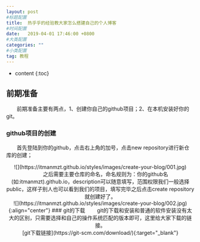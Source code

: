 ```yaml
---
layout: post
#标题配置
title:  热乎乎的经验教大家怎么搭建自己的个人博客
#时间配置
date:   2019-04-01 17:46:00 +0800
#大类配置
categories: ""
#小类配置
tag: 教程
---
```


* content
{:toc}
## 前期准备
&emsp;&emsp;前期准备主要有两点，1、创建你自己的github项目；2、在本机安装好你的git。

### github项目的创建
&emsp;&emsp;首先登陆到你的github，点击右上角的加号，点击new repository进行新仓库的创建；<br>
<div align="center">
![](https://itmanmzt.github.io/styles/images/create-your-blog/001.jpg)
<div>
&emsp;&emsp;之后需要主要仓库的命名，命名规则为：你的github名(如:itmanmzt).github.io，description可以随意填写，范围权限我们一般选择public，这样子别人也可以看到我们的项目，填写完毕之后点击create repository就创建好了。<br>
![](https://itmanmzt.github.io/styles/images/create-your-blog/002.jpg){:align="center"}
### git的下载
&emsp;&emsp;git的下载和安装和普通的软件安装没有太大的区别，只需要选择和自己的操作系统匹配的版本即可，这里给大家下载的链接。<br>
[git下载链接](https://git-scm.com/download/){:target="_blank"}<br>
